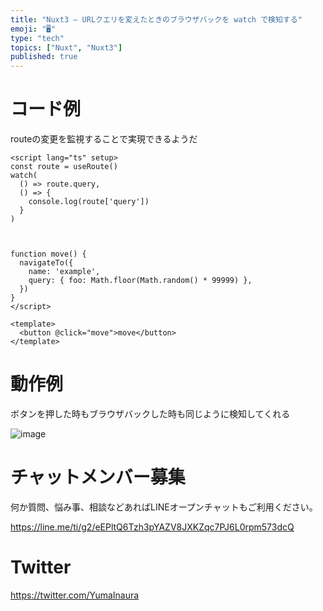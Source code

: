 ```yaml
---
title: "Nuxt3 – URLクエリを変えたときのブラウザバックを watch で検知する"
emoji: "🖥"
type: "tech"
topics: ["Nuxt", "Nuxt3"]
published: true
---
```


# コード例

routeの変更を監視することで実現できるようだ

```vue
<script lang="ts" setup>
const route = useRoute()
watch(
  () => route.query,
  () => {
    console.log(route['query'])
  }
)



function move() {
  navigateTo({
    name: 'example',
    query: { foo: Math.floor(Math.random() * 99999) },
  })
}
</script>

<template>
  <button @click="move">move</button>
</template>

```

# 動作例

ボタンを押した時もブラウザバックした時も同じように検知してくれる

![image](https://user-images.githubusercontent.com/13635059/233757446-92da5e1d-ba85-4dd2-b2d9-3e6f76ff0325.png)

# チャットメンバー募集


何か質問、悩み事、相談などあればLINEオープンチャットもご利用ください。

https://line.me/ti/g2/eEPltQ6Tzh3pYAZV8JXKZqc7PJ6L0rpm573dcQ


# Twitter

https://twitter.com/YumaInaura

